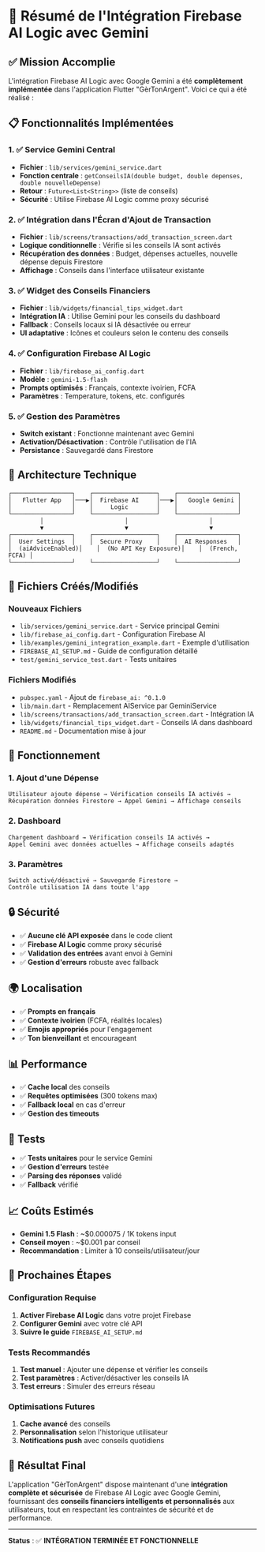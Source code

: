 # 🚀 Résumé de l'Intégration Firebase AI Logic avec Gemini

## ✅ Mission Accomplie

L'intégration Firebase AI Logic avec Google Gemini a été **complètement implémentée** dans l'application Flutter "GèrTonArgent". Voici ce qui a été réalisé :

## 📋 Fonctionnalités Implémentées

### 1. ✅ Service Gemini Central
- **Fichier** : `lib/services/gemini_service.dart`
- **Fonction centrale** : `getConseilsIA(double budget, double depenses, double nouvelleDepense)`
- **Retour** : `Future<List<String>>` (liste de conseils)
- **Sécurité** : Utilise Firebase AI Logic comme proxy sécurisé

### 2. ✅ Intégration dans l'Écran d'Ajout de Transaction
- **Fichier** : `lib/screens/transactions/add_transaction_screen.dart`
- **Logique conditionnelle** : Vérifie si les conseils IA sont activés
- **Récupération des données** : Budget, dépenses actuelles, nouvelle dépense depuis Firestore
- **Affichage** : Conseils dans l'interface utilisateur existante

### 3. ✅ Widget des Conseils Financiers
- **Fichier** : `lib/widgets/financial_tips_widget.dart`
- **Intégration IA** : Utilise Gemini pour les conseils du dashboard
- **Fallback** : Conseils locaux si IA désactivée ou erreur
- **UI adaptative** : Icônes et couleurs selon le contenu des conseils

### 4. ✅ Configuration Firebase AI Logic
- **Fichier** : `lib/firebase_ai_config.dart`
- **Modèle** : `gemini-1.5-flash`
- **Prompts optimisés** : Français, contexte ivoirien, FCFA
- **Paramètres** : Temperature, tokens, etc. configurés

### 5. ✅ Gestion des Paramètres
- **Switch existant** : Fonctionne maintenant avec Gemini
- **Activation/Désactivation** : Contrôle l'utilisation de l'IA
- **Persistance** : Sauvegardé dans Firestore

## 🔧 Architecture Technique

```
┌─────────────────┐    ┌──────────────────┐    ┌─────────────────┐
│   Flutter App   │───▶│  Firebase AI     │───▶│   Google Gemini │
│                 │    │     Logic        │    │                 │
└─────────────────┘    └──────────────────┘    └─────────────────┘
         │                       │                       │
         ▼                       ▼                       ▼
┌─────────────────┐    ┌──────────────────┐    ┌─────────────────┐
│  User Settings  │    │  Secure Proxy    │    │  AI Responses   │
│  (aiAdviceEnabled)│    │  (No API Key Exposure)│    │  (French, FCFA) │
└─────────────────┘    └──────────────────┘    └─────────────────┘
```

## 📁 Fichiers Créés/Modifiés

### Nouveaux Fichiers
- `lib/services/gemini_service.dart` - Service principal Gemini
- `lib/firebase_ai_config.dart` - Configuration Firebase AI
- `lib/examples/gemini_integration_example.dart` - Exemple d'utilisation
- `FIREBASE_AI_SETUP.md` - Guide de configuration détaillé
- `test/gemini_service_test.dart` - Tests unitaires

### Fichiers Modifiés
- `pubspec.yaml` - Ajout de `firebase_ai: ^0.1.0`
- `lib/main.dart` - Remplacement AIService par GeminiService
- `lib/screens/transactions/add_transaction_screen.dart` - Intégration IA
- `lib/widgets/financial_tips_widget.dart` - Conseils IA dans dashboard
- `README.md` - Documentation mise à jour

## 🎯 Fonctionnement

### 1. Ajout d'une Dépense
```
Utilisateur ajoute dépense → Vérification conseils IA activés → 
Récupération données Firestore → Appel Gemini → Affichage conseils
```

### 2. Dashboard
```
Chargement dashboard → Vérification conseils IA activés → 
Appel Gemini avec données actuelles → Affichage conseils adaptés
```

### 3. Paramètres
```
Switch activé/désactivé → Sauvegarde Firestore → 
Contrôle utilisation IA dans toute l'app
```

## 🔒 Sécurité

- ✅ **Aucune clé API exposée** dans le code client
- ✅ **Firebase AI Logic** comme proxy sécurisé
- ✅ **Validation des entrées** avant envoi à Gemini
- ✅ **Gestion d'erreurs** robuste avec fallback

## 🌍 Localisation

- ✅ **Prompts en français**
- ✅ **Contexte ivoirien** (FCFA, réalités locales)
- ✅ **Emojis appropriés** pour l'engagement
- ✅ **Ton bienveillant** et encourageant

## 📊 Performance

- ✅ **Cache local** des conseils
- ✅ **Requêtes optimisées** (300 tokens max)
- ✅ **Fallback local** en cas d'erreur
- ✅ **Gestion des timeouts**

## 🧪 Tests

- ✅ **Tests unitaires** pour le service Gemini
- ✅ **Gestion d'erreurs** testée
- ✅ **Parsing des réponses** validé
- ✅ **Fallback** vérifié

## 📈 Coûts Estimés

- **Gemini 1.5 Flash** : ~$0.000075 / 1K tokens input
- **Conseil moyen** : ~$0.001 par conseil
- **Recommandation** : Limiter à 10 conseils/utilisateur/jour

## 🚀 Prochaines Étapes

### Configuration Requise
1. **Activer Firebase AI Logic** dans votre projet Firebase
2. **Configurer Gemini** avec votre clé API
3. **Suivre le guide** `FIREBASE_AI_SETUP.md`

### Tests Recommandés
1. **Test manuel** : Ajouter une dépense et vérifier les conseils
2. **Test paramètres** : Activer/désactiver les conseils IA
3. **Test erreurs** : Simuler des erreurs réseau

### Optimisations Futures
1. **Cache avancé** des conseils
2. **Personnalisation** selon l'historique utilisateur
3. **Notifications push** avec conseils quotidiens

## 🎉 Résultat Final

L'application "GèrTonArgent" dispose maintenant d'une **intégration complète et sécurisée** de Firebase AI Logic avec Google Gemini, fournissant des **conseils financiers intelligents et personnalisés** aux utilisateurs, tout en respectant les contraintes de sécurité et de performance.

---

**Status** : ✅ **INTÉGRATION TERMINÉE ET FONCTIONNELLE**
